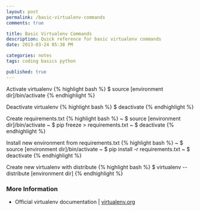 ```yaml
---
layout: post
permalink: /basic-virtualenv-commands
comments: true

title: Basic Virtualenv Commands
description: Quick reference for basic virtualenv commands
date: 2013-03-24 05:38 PM

categories: notes
tags: coding basics python

published: true
---
```


Activate virtualenv
{% highlight bash %}
$ source [environment dir]/bin/activate
{% endhighlight %}

Deactivate virtualenv
{% highlight bash %}
$ deactivate
{% endhighlight %}

Create requirements.txt
{% highlight bash %}
~ $ source [environment dir]/bin/activate
~ $ pip freeze > requirements.txt
~ $ deactivate
{% endhighlight %}


Install new environment from requirements.txt
{% highlight bash %}
~ $ source [environment dir]/bin/activate
~ $ pip install -r requirements.txt
~ $ deactivate
{% endhighlight %}

Create new virtualenv with distribute
{% highlight bash %}
$ virtualenv --distribute [environment dir]
{% endhighlight %}

### More Information

- Official virtualenv documentation | [virtualenv.org](http://www.virtualenv.org)